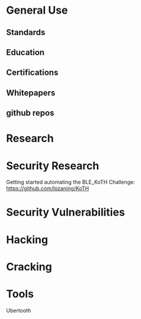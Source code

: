 

# General Use

## Standards


## Education

## Certifications




## Whitepapers


## github repos

##




# Research





# Security Research
Getting started automating the BLE_KoTH Challenge: https://github.com/lozaning/KoTH




# Security Vulnerabilities







# Hacking





# Cracking



# Tools

Ubertooth
